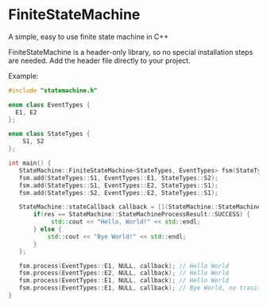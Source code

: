 # FiniteStateMachine
A simple, easy to use finite state machine in C++


FiniteStateMachine is a header-only library, so no special installation steps are needed. Add the header file directly to your project.


Example:

```c++
#include "statemachine.h"

enum class EventTypes {
  E1, E2
};

enum class StateTypes {
    S1, S2
};

int main() {
   StateMachine::FiniteStateMachine<StateTypes, EventTypes> fsm(StateTypes::S1);
   fsm.add(StateTypes::S1, EventTypes::E1, StateTypes::S2);
   fsm.add(StateTypes::S1, EventTypes::E2, StateTypes::S1);
   fsm.add(StateTypes::S2, EventTypes::E2, StateTypes::S1);

   StateMachine::stateCallback callback = [](StateMachine::StateMachineProcessResult res) {
       if(res == StateMachine::StateMachineProcessResult::SUCCESS) {
            std::cout << "Hello, World!" << std::endl;
       } else {
           std::cout << "Bye World!" << std::endl;
       }
   };

   fsm.process(EventTypes::E1, NULL, callback); // Hello World
   fsm.process(EventTypes::E2, NULL, callback); // Hello World
   fsm.process(EventTypes::E1, NULL, callback); // Hello World
   fsm.process(EventTypes::E1, NULL, callback); // Bye World, no trasition triggered by event E1 from source state S2
}

```
